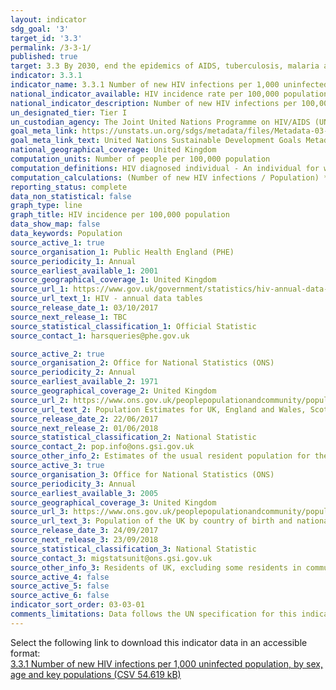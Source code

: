 ```yaml
---
layout: indicator
sdg_goal: '3'
target_id: '3.3'
permalink: /3-3-1/
published: true
target: 3.3 By 2030, end the epidemics of AIDS, tuberculosis, malaria and neglected tropical diseases and combat hepatitis, water-borne diseases and other communicable diseases
indicator: 3.3.1
indicator_name: 3.3.1 Number of new HIV infections per 1,000 uninfected population, by sex, age and key populations
national_indicator_available: HIV incidence rate per 100,000 population by country, age, sex and region of birth.
national_indicator_description: Number of new HIV infections per 100,000 person-years among the uninfected population. The incidence rate is the number of new cases per population at risk in a given time period.
un_designated_tier: Tier I
un_custodian_agency: The Joint United Nations Programme on HIV/AIDS (UNAIDS)
goal_meta_link: https://unstats.un.org/sdgs/metadata/files/Metadata-03-03-01.pdf
goal_meta_link_text: United Nations Sustainable Development Goals Metadata (PDF 372 KB)
national_geographical_coverage: United Kingdom
computation_units: Number of people per 100,000 population
computation_definitions: HIV diagnosed individual - An individual for whom HIV diagnosis and/or AIDS, and/or death with HIV positive has been reported. Incidence - The rate of new (or newly diagnosed) cases of the disease.
computation_calculations: (Number of new HIV infections / Population) * 100,000
reporting_status: complete
data_non_statistical: false
graph_type: line
graph_title: HIV incidence per 100,000 population
data_show_map: false
data_keywords: Population
source_active_1: true
source_organisation_1: Public Health England (PHE)
source_periodicity_1: Annual
source_earliest_available_1: 2001
source_geographical_coverage_1: United Kingdom
source_url_1: https://www.gov.uk/government/statistics/hiv-annual-data-tables
source_url_text_1: HIV - annual data tables
source_release_date_1: 03/10/2017
source_next_release_1: TBC
source_statistical_classification_1: Official Statistic
source_contact_1: harsqueries@phe.gov.uk

source_active_2: true
source_organisation_2: Office for National Statistics (ONS)
source_periodicity_2: Annual
source_earliest_available_2: 1971
source_geographical_coverage_2: United Kingdom
source_url_2: https://www.ons.gov.uk/peoplepopulationandcommunity/populationandmigration/populationestimates/datasets/populationestimatesforukenglandandwalesscotlandandnorthernireland
source_url_text_2: Population Estimates for UK, England and Wales, Scotland and Northern Ireland
source_release_date_2: 22/06/2017
source_next_release_2: 01/06/2018
source_statistical_classification_2: National Statistic
source_contact_2: pop.info@ons.gsi.gov.uk
source_other_info_2: Estimates of the usual resident population for the UK as at 30 June of the reference year. Provided by administrative area, single year of age and sex
source_active_3: true
source_organisation_3: Office for National Statistics (ONS)
source_periodicity_3: Annual
source_earliest_available_3: 2005
source_geographical_coverage_3: United Kingdom
source_url_3: https://www.ons.gov.uk/peoplepopulationandcommunity/populationandmigration/internationalmigration/datasets/populationoftheunitedkingdombycountryofbirthandnationality
source_url_text_3: Population of the UK by country of birth and nationality
source_release_date_3: 24/09/2017
source_next_release_3: 23/09/2018
source_statistical_classification_3: National Statistic
source_contact_3: migstatsunit@ons.gsi.gov.uk
source_other_info_3: Residents of UK, excluding some residents in communal establishments, by nation of birth and citizenship. Estimates from the Annual Population Survey
source_active_4: false
source_active_5: false
source_active_6: false
indicator_sort_order: 03-03-01
comments_limitations: Data follows the UN specification for this indicator. This indicator has not been identified in collaboration with topic experts.
---
```

Select the following link to download this indicator data in an accessible format:<br>[3.3.1 Number of new HIV infections per 1,000 uninfected population, by sex, age and key populations (CSV 54.619 kB)](https://sustainabledevelopment-uk.github.io/sdg-data/data/3-3-1.csv)